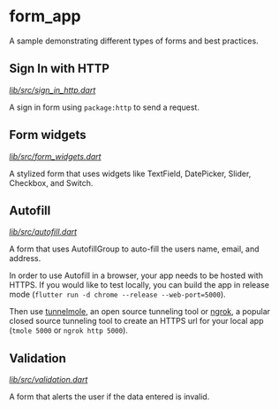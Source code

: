 # form_app

A sample demonstrating different types of forms and best practices.

## Sign In with HTTP
[*lib/src/sign_in_http.dart*](lib/src/sign_in_http.dart)

A sign in form using `package:http` to send a request.

## Form widgets
[*lib/src/form_widgets.dart*](lib/src/form_widgets.dart)

A stylized form that uses widgets like TextField, DatePicker, Slider, Checkbox,
and Switch.

## Autofill
[*lib/src/autofill.dart*](lib/src/autofill.dart)

A form that uses AutofillGroup to auto-fill the users name, email, and address.

In order to use Autofill in a browser, your app needs to be hosted with HTTPS.
If you would like to test locally, you can build the app in release mode
(`flutter run -d chrome --release --web-port=5000`).

Then use [tunnelmole](https://tunnelmole.com/docs), an open source tunneling 
tool or [ngrok](https://ngrok.com/), a popular closed source tunneling tool
to create an HTTPS url for your local app (`tmole 5000` or `ngrok http 5000`).

## Validation
[*lib/src/validation.dart*](lib/src/validation.dart)

A form that alerts the user if the data entered is invalid.

